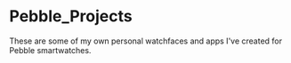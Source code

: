# Pebble_Projects
These are some of my own personal watchfaces and apps I've created for Pebble smartwatches.
